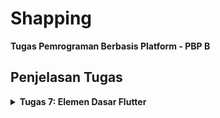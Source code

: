 # Shapping

**Tugas Pemrograman Berbasis Platform - PBP B**

## **Penjelasan Tugas**

<details>
<summary> <b> Tugas 7: Elemen Dasar Flutter </b> </summary>

* ### Jelaskan apa yang dimaksud dengan stateless widget dan stateful widget, dan jelaskan perbedaan dari keduanya.

Stateless Widget adalah widget yang tidak memiliki state yang dapat berubah. Artinya, widget ini tidak bisa diperbarui atau diubah setelah pertama kali dibuat. Stateless widget cocok digunakan untuk elemen UI yang sifatnya statis, seperti teks, ikon, atau gambar yang tidak akan berubah sepanjang waktu. Contohnya termasuk Text, Icon, dan Image.

Stateful Widget adalah widget yang memiliki state yang dapat berubah selama siklus hidupnya. Ini memungkinkan widget untuk menampilkan data yang bisa diperbarui, seperti teks yang berubah atau animasi. Untuk membuat widget yang bersifat dinamis atau interaktif, seperti form input atau tombol yang bisa ditekan, kita biasanya menggunakan stateful widget. Contoh dari stateful widget adalah Checkbox, Slider, atau TextField.

**Tambahan :** Stateless widget tidak dapat diperbarui setelah diinisialisasi, sedangkan stateful widget dapat mengalami perubahan yang menyebabkan tampilan UI-nya diperbarui selama aplikasi berjalan.

* ### Sebutkan widget apa saja yang kamu gunakan pada proyek ini dan jelaskan fungsinya.

Pada proyek ini, terdapat beberapa widget yang telah saya gunakan, yaitu:
1. MaterialApp
Widget utama aplikasi Flutter yang mengatur beberapa konfigurasi penting, seperti tema aplikasi dan halaman utama. Pada kode ini, MaterialApp juga mengatur colorScheme untuk menentukan warna utama (primarySwatch: Colors.yellow) dan warna sekunder (secondary: Colors.orange[900]), serta menetapkan MyHomePage sebagai halaman utama aplikasi.

2. MyHomePage
MyHomePage merupakan StatelessWidget yang berfungsi sebagai halaman utama aplikasi. Pada halaman ini, berbagai komponen UI disusun dengan layout dasar yang diberikan oleh Scaffold, termasuk AppBar, Column, Row, GridView, dan InfoCard.

3. Scaffold
Struktur dasar halaman Flutter yang menyediakan AppBar, body, dan elemen lainnya. Di MyHomePage, Scaffold menampung AppBar di bagian atas dan Column di dalam body, tempat widget lainnya ditempatkan.

4. AppBar
Bagian atas halaman yang menampilkan judul aplikasi "Shapping" dengan warna teks Colors.orange dan latar belakang sesuai dengan primary dari tema aplikasi.

5. Column dan Row
Menyusun widget secara vertikal. Pada MyHomePage, Column digunakan untuk menampilkan beberapa elemen seperti Row (berisi InfoCard), Text, dan GridView. Sedangkan row Menyusun widget secara horizontal. Dalam kode ini, Row berisi tiga InfoCard untuk menampilkan informasi seperti NPM, Nama, dan Kelas.

6. InfoCard
Widget custom yang menggunakan Card untuk menampilkan informasi dengan judul (title) dan konten (content). Card ini digunakan untuk menampilkan data NPM, nama, dan kelas secara rapi dengan tampilan berbayang.

7. Text
Digunakan untuk menampilkan teks "Welcome to Shapping" di halaman utama, dengan gaya teks bold dan ukuran font 18.

8. GridView.count
Membuat layout grid dengan jumlah kolom yang tetap (3 kolom di proyek ini) untuk menampilkan ItemCard yang berisi menu utama, seperti "Lihat Daftar Produk", "Tambah Produk", dan "Logout". GridView.count juga dilengkapi dengan crossAxisSpacing dan mainAxisSpacing untuk mengatur jarak antar-kolom dan antar-baris.

9. ItemCard
Widget custom yang menggunakan Material untuk menyediakan warna latar belakang berdasarkan warna pada ItemHomepage, dan InkWell untuk membuat efek klik pada kartu. ItemCard berisi ikon (Icon) dan teks (Text) yang ditampilkan di tengah kartu, sesuai dengan data dari ItemHomepage.

10. Material
Membuat elemen dengan gaya Material Design. Pada ItemCard, Material digunakan sebagai latar belakang kartu dengan warna sesuai properti item.color.

11. InkWell
Widget untuk mendeteksi interaksi pengguna (seperti klik) dan menampilkan efek seperti ripple. Pada ItemCard, InkWell dipakai untuk membuat kartu interaktif. Ketika kartu diklik, InkWell memicu aksi onTap yang menampilkan pesan SnackBar.

12. SnackBar
Menampilkan pesan sementara di bagian bawah layar untuk memberi umpan balik ketika pengguna menekan ItemCard. Pesan ini menunjukkan bahwa pengguna telah menekan tombol tertentu, seperti "Kamu telah menekan tombol Lihat Daftar Produk!".

13. Icon
Menampilkan ikon sesuai dengan yang didefinisikan dalam ItemHomepage. Ikon ditampilkan di ItemCard dengan warna putih dan ukuran 30, menyesuaikan tema dan warna latar ItemCard.

* ### Apa fungsi dari setState()? Jelaskan variabel apa saja yang dapat terdampak dengan fungsi tersebut.

setState() adalah metode yang digunakan dalam Stateful widget untuk memberi tahu Flutter bahwa ada perubahan state yang harus diterapkan pada widget tersebut. Ketika setState() dipanggil, Flutter akan menjalankan ulang metode build() dan memperbarui UI berdasarkan perubahan state tersebut. Fungsi ini umumnya digunakan untuk memperbarui data yang akan memengaruhi tampilan.

Variabel yang dapat terdampak oleh setState() adalah variabel-variabel yang berada dalam State class dan berfungsi untuk menyimpan data dinamis dalam widget tersebut. Sebagai contoh, jika ada variabel counter yang bertambah setiap kali tombol ditekan, memanggil setState() pada saat menambah counter akan memperbarui UI untuk menampilkan nilai counter yang baru.

* ### Jelaskan perbedaan antara const dengan final.

const: Menandakan bahwa nilai variabel bersifat konstan atau tidak berubah dan nilainya ditentukan pada saat kompilasi. Variabel const harus diinisialisasi dengan nilai konstan atau literal yang sudah diketahui saat kompilasi.

final: Menandakan bahwa variabel hanya dapat diinisialisasi sekali saja, tetapi nilainya bisa ditentukan saat runtime, bukan hanya saat kompilasi. Jadi, final lebih fleksibel karena bisa digunakan untuk nilai yang tidak diketahui pada saat kompilasi, tetapi tidak bisa diubah setelah diberi nilai.

## **Implementasi Checklist**

* ### Membuat Program Flutter Baru

Menyiapkan direktori baru kemudian menjalankan perintah berikut pada terminal sehingga dapat membuat proyek Flutter baru.
```
flutter create shapping
```

Masuk ke dalam folder 'shapping' dari terminal
```
cd shapping
```

Membuat file menu.dart baru di dalam proyek Flutter dan di dalam direktori lib, kemudian import : 
```
import 'package:flutter/material.dart';
```

Memindahkan `class MyHomePage ...` dari main.dart ke menu.dart lalu menghapus  `class _MyHomePage State ...` di main.dart.

Menambahkan import kode menu.dart ke main.dart
```
`import 'package:shapping/menu.dart';`
```

* ### Membuat Tombol Sederhana
Menambahkan dan mengganti kode dalam menu.dart menjadi seperti ini:
```
import 'package:flutter/material.dart';

class MyHomePage extends StatelessWidget {
  MyHomePage({super.key});
  final String npm = '2306245535'; // NPM
  final String name = 'Shalya Naura Lionita'; // Nama
  final String className = 'PBP B'; // Kelas
  final List<ItemHomepage> items = [
    ItemHomepage("Lihat Daftar Produk", Icons.shopping_bag,
        Colors.orange[900]!), // Dark orange
    ItemHomepage(
        "Tambah Produk", Icons.add, Colors.orange[600]!), // Medium orange
    ItemHomepage("Logout", Icons.logout, Colors.orange[300]!), // Light orange
  ];

  @override
  Widget build(BuildContext context) {
    // Scaffold menyediakan struktur dasar halaman dengan AppBar dan body.
    return Scaffold(
      // AppBar adalah bagian atas halaman yang menampilkan judul.
      appBar: AppBar(
        title: const Text(
          'Shapping',
          style: TextStyle(
            color: Colors.orange,
            fontWeight: FontWeight.bold,
          ),
        ),
        // Warna latar belakang AppBar diambil dari skema warna tema aplikasi.
        backgroundColor: Theme.of(context).colorScheme.primary,
      ),
      // Body halaman dengan padding di sekelilingnya.
      body: Padding(
        padding: const EdgeInsets.all(16.0),
        // Menyusun widget secara vertikal dalam sebuah kolom.
        child: Column(
          crossAxisAlignment: CrossAxisAlignment.center,
          children: [
            // Row untuk menampilkan 3 InfoCard secara horizontal.
            Row(
              mainAxisAlignment: MainAxisAlignment.spaceEvenly,
              children: [
                InfoCard(title: 'NPM', content: npm),
                InfoCard(title: 'Name', content: name),
                InfoCard(title: 'Class', content: className),
              ],
            ),

            // Memberikan jarak vertikal 16 unit.
            const SizedBox(height: 16.0),

            // Menempatkan widget berikutnya di tengah halaman.
            Center(
              child: Column(
                // Menyusun teks dan grid item secara vertikal.

                children: [
                  // Menampilkan teks sambutan dengan gaya tebal dan ukuran 18.
                  const Padding(
                    padding: EdgeInsets.only(top: 16.0),
                    child: Text(
                      'Welcome to Shapping',
                      style: TextStyle(
                        fontWeight: FontWeight.bold,
                        fontSize: 18.0,
                      ),
                    ),
                  ),

                  // Grid untuk menampilkan ItemCard dalam bentuk grid 3 kolom.
                  GridView.count(
                    primary: true,
                    padding: const EdgeInsets.all(20),
                    crossAxisSpacing: 10,
                    mainAxisSpacing: 10,
                    crossAxisCount: 3,
                    // Agar grid menyesuaikan tinggi kontennya.
                    shrinkWrap: true,

                    // Menampilkan ItemCard untuk setiap item dalam list items.
                    children: items.map((ItemHomepage item) {
                      return ItemCard(item);
                    }).toList(),
                  ),
                ],
              ),
            ),
          ],
        ),
      ),
    );
  }
}

class InfoCard extends StatelessWidget {
  // Kartu informasi yang menampilkan title dan content.

  final String title; // Judul kartu.
  final String content; // Isi kartu.

  const InfoCard({super.key, required this.title, required this.content});

  @override
  Widget build(BuildContext context) {
    return Card(
      // Membuat kotak kartu dengan bayangan dibawahnya.
      elevation: 2.0,
      child: Container(
        // Mengatur ukuran dan jarak di dalam kartu.
        width: MediaQuery.of(context).size.width /
            3.5, // menyesuaikan dengan lebar device yang digunakan.
        padding: const EdgeInsets.all(16.0),
        // Menyusun title dan content secara vertikal.
        child: Column(
          children: [
            Text(
              title,
              style: const TextStyle(fontWeight: FontWeight.bold),
            ),
            const SizedBox(height: 8.0),
            Text(content),
          ],
        ),
      ),
    );
  }
}

class ItemHomepage {
  final String name;
  final IconData icon;
  final Color color;

  ItemHomepage(this.name, this.icon, this.color);
}

class ItemCard extends StatelessWidget {
  // Menampilkan kartu dengan ikon dan nama.

  final ItemHomepage item;

  const ItemCard(this.item, {super.key});

  @override
  Widget build(BuildContext context) {
    return Material(
      // Menentukan warna latar belakang dari tema aplikasi.
      color: item.color,
      // Membuat sudut kartu melengkung.
      borderRadius: BorderRadius.circular(12),

      child: InkWell(
        // Aksi ketika kartu ditekan.
        onTap: () {
          // Menampilkan pesan SnackBar saat kartu ditekan.
          ScaffoldMessenger.of(context)
            ..hideCurrentSnackBar()
            ..showSnackBar(SnackBar(
                content: Text("Kamu telah menekan tombol ${item.name}!")));
        },
        // Container untuk menyimpan Icon dan Text
        child: Container(
          padding: const EdgeInsets.all(8),
          child: Center(
            child: Column(
              // Menyusun ikon dan teks di tengah kartu.
              mainAxisAlignment: MainAxisAlignment.center,
              children: [
                Icon(
                  item.icon,
                  color: Colors.white,
                  size: 30.0,
                ),
                const Padding(padding: EdgeInsets.all(3)),
                Text(
                  item.name,
                  textAlign: TextAlign.center,
                  style: const TextStyle(color: Colors.white),
                ),
              ],
            ),
          ),
        ),
      ),
    );
  }
}
```

* ### Menjalankan program dan push ke github
Setelah kode selesai dibuat, jalankan perintah 
```
flutter run
```
di terminal pada root folder untuk memeriksa apakah kode yang dibuat sudah benar.

Setelah kode sudah berjalan dengan benar, melakukan push ke github dengan menjalankan perintah 'git init', 'git add .', 'git commit', dan 'git push' ke dalam repositori baru yang telah dibuat (disini namanya adalah shapping-mobile).

</details>